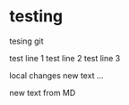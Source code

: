 # testing
tesing git

test line 1
test line 2
test line 3

local changes
new text ...

new text from MD

